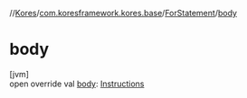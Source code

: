 //[Kores](../../../index.md)/[com.koresframework.kores.base](../index.md)/[ForStatement](index.md)/[body](body.md)

# body

[jvm]\
open override val [body](body.md): [Instructions](../../com.koresframework.kores/-instructions/index.md)
